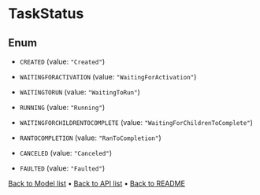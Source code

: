 

# TaskStatus

## Enum


* `CREATED` (value: `"Created"`)

* `WAITINGFORACTIVATION` (value: `"WaitingForActivation"`)

* `WAITINGTORUN` (value: `"WaitingToRun"`)

* `RUNNING` (value: `"Running"`)

* `WAITINGFORCHILDRENTOCOMPLETE` (value: `"WaitingForChildrenToComplete"`)

* `RANTOCOMPLETION` (value: `"RanToCompletion"`)

* `CANCELED` (value: `"Canceled"`)

* `FAULTED` (value: `"Faulted"`)



[Back to Model list](../README.md#documentation-for-models) &#8226; [Back to API list](../README.md#documentation-for-api-endpoints) &#8226; [Back to README](../README.md)


